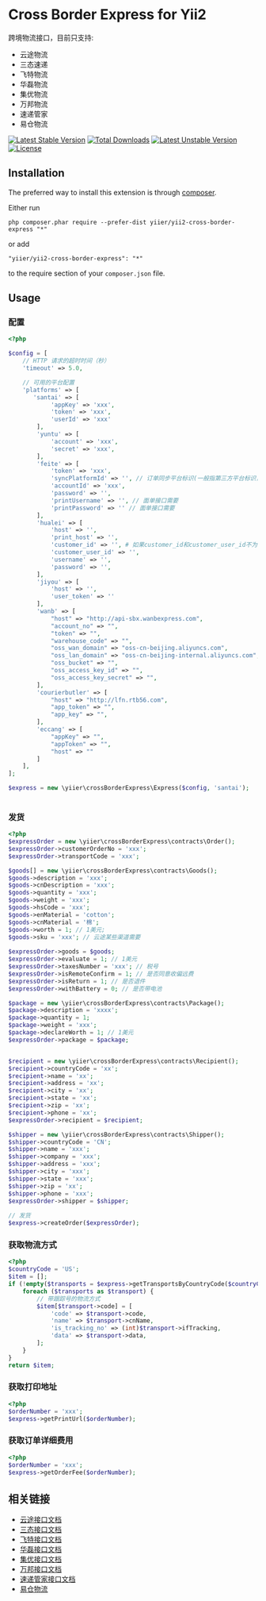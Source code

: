 Cross Border Express for Yii2
================
跨境物流接口，目前只支持:

- 云途物流
- 三态速递
- 飞特物流
- 华磊物流
- 集优物流
- 万邦物流
- 速递管家
- 易仓物流

[![Latest Stable Version](https://poser.pugx.org/yiier/yii2-cross-border-express/v/stable)](https://packagist.org/packages/yiier/yii2-cross-border-express) 
[![Total Downloads](https://poser.pugx.org/yiier/yii2-cross-border-express/downloads)](https://packagist.org/packages/yiier/yii2-cross-border-express) 
[![Latest Unstable Version](https://poser.pugx.org/yiier/yii2-cross-border-express/v/unstable)](https://packagist.org/packages/yiier/yii2-cross-border-express) 
[![License](https://poser.pugx.org/yiier/yii2-cross-border-express/license)](https://packagist.org/packages/yiier/yii2-cross-border-express)


Installation
------------

The preferred way to install this extension is through [composer](http://getcomposer.org/download/).

Either run

```
php composer.phar require --prefer-dist yiier/yii2-cross-border-express "*"
```

or add

```
"yiier/yii2-cross-border-express": "*"
```

to the require section of your `composer.json` file.


Usage
-----


### 配置

```php
<?php

$config = [
    // HTTP 请求的超时时间（秒）
    'timeout' => 5.0,

    // 可用的平台配置
    'platforms' => [
       'santai' => [
            'appKey' => 'xxx',
            'token' => 'xxx',
            'userId' => 'xxx'
        ],
        'yuntu' => [
            'account' => 'xxx',
            'secret' => 'xxx',
        ],
        'feite' => [
            'token' => 'xxx',
            'syncPlatformId' => '', // 订单同步平台标识(一般指第三方平台标识，格式类似：scb.logistics.flyt)
            'accountId' => 'xxx',
            'password' => '',
            'printUsername' => '', // 面单接口需要
            'printPassword' => '' // 面单接口需要
        ],
        'hualei' => [
            'host' => '',
            'print_host' => '',
            'customer_id' => '', # 如果customer_id和customer_user_id不为空可不填username及password
            'customer_user_id' => '',
            'username' => '',
            'password' => '',
        ],
        'jiyou' => [
            'host' => '',
            'user_token' => ''
        ],
        'wanb' => [
            "host" => "http://api-sbx.wanbexpress.com",
            "account_no" => "",
            "token" => "",
            "warehouse_code" => "",
            "oss_wan_domain" => "oss-cn-beijing.aliyuncs.com",
            "oss_lan_domain" => "oss-cn-beijing-internal.aliyuncs.com",
            "oss_bucket" => "",
            "oss_access_key_id" => "",
            "oss_access_key_secret" => "",
        ],
        'courierbutler' => [
            "host" => "http://lfn.rtb56.com",
            "app_token" => "",
            "app_key" => "",
        ],
        'eccang' => [
            "appKey" => "",
            "appToken" => "",
            "host" => ""
        ]       
    ],
];

$express = new \yiier\crossBorderExpress\Express($config, 'santai');
    
```


### 发货

```php
<?php
$expressOrder = new \yiier\crossBorderExpress\contracts\Order();
$expressOrder->customerOrderNo = 'xxx';
$expressOrder->transportCode = 'xxx';

$goods[] = new \yiier\crossBorderExpress\contracts\Goods();
$goods->description = 'xxx';
$goods->cnDescription = 'xxx';
$goods->quantity = 'xxx';
$goods->weight = 'xxx';
$goods->hsCode = 'xxx';
$goods->enMaterial = 'cotton';
$goods->cnMaterial = '棉';
$goods->worth = 1; // 1美元;
$goods->sku = 'xxx'; // 云途某些渠道需要
        
$expressOrder->goods = $goods;
$expressOrder->evaluate = 1; // 1美元
$expressOrder->taxesNumber = 'xxx'; // 税号
$expressOrder->isRemoteConfirm = 1; // 是否同意收偏远费
$expressOrder->isReturn = 1; // 是否退件
$expressOrder->withBattery = 0; // 是否带电池

$package = new \yiier\crossBorderExpress\contracts\Package();
$package->description = 'xxxx';
$package->quantity = 1;
$package->weight = 'xxx';
$package->declareWorth = 1; // 1美元
$expressOrder->package = $package;


$recipient = new \yiier\crossBorderExpress\contracts\Recipient();
$recipient->countryCode = 'xx';
$recipient->name = 'xx';
$recipient->address = 'xx';
$recipient->city = 'xx';
$recipient->state = 'xx';
$recipient->zip = 'xx';
$recipient->phone = 'xx';
$expressOrder->recipient = $recipient;

$shipper = new \yiier\crossBorderExpress\contracts\Shipper();
$shipper->countryCode = 'CN';
$shipper->name = 'xxx';
$shipper->company = 'xxx';
$shipper->address = 'xxx';
$shipper->city = 'xxx';
$shipper->state = 'xxx';
$shipper->zip = 'xx';
$shipper->phone = 'xxx';
$expressOrder->shipper = $shipper;
    
// 发货
$express->createOrder($expressOrder);
```


### 获取物流方式

```php
<?php
$countryCode = 'US';
$item = [];
if (!empty($transports = $express->getTransportsByCountryCode($countryCode))) {
    foreach ($transports as $transport) {
        // 带跟踪号的物流方式
        $item[$transport->code] = [
            'code' => $transport->code,
            'name' => $transport->cnName,
            'is_tracking_no' => (int)$transport->ifTracking,
            'data' => $transport->data,
        ];
    }
}
return $item;
```


### 获取打印地址

```php
<?php
$orderNumber = 'xxx';
$express->getPrintUrl($orderNumber);
```

### 获取订单详细费用

```php
<?php
$orderNumber = 'xxx';
$express->getOrderFee($orderNumber);
```

## 相关链接

- [云途接口文档](https://docs.qq.com/pdf/DVldoV2JWQ2hTQWNH)
- [三态接口文档](http://www.sfcservice.com/api-doc)
- [飞特接口文档](https://docs.qq.com/doc/DV1lrcURDTHNhRkR3)
- [华磊接口文档](http://www.sz56t.com:8090/pages/viewpage.action?pageId=3473454)
- [集优接口文档](http://120.25.155.64:8086/xms/download/api/HLT-XMS-API.docx)
- [万邦接口文档](http://apidoc.wanbexpress.com/)
- [速递管家接口文档](http://lfn.rtb56.com/usercenter/manager/api_document.aspx)
- [易仓物流](http://ec.wiki.eccang.com/docs/show/2547)
